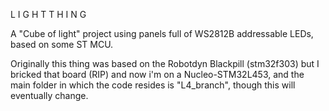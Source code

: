 L I G H T  T H I N G

A "Cube of light" project using panels full of WS2812B addressable LEDs, based on some ST MCU. 

Originally this thing was based on the Robotdyn Blackpill (stm32f303) but I bricked that board (RIP) and now i'm on a Nucleo-STM32L453, and the main folder in which the code resides is "L4_branch", though this will eventually change. 
